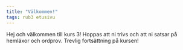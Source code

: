```yaml
---
title: "Välkommen!"
tags: rub3 etusivu
---
```


Hej och välkommen till kurs 3!
Hoppas att ni trivs och att ni satsar på hemläxor och ordprov. Trevlig fortsättning på kursen!
